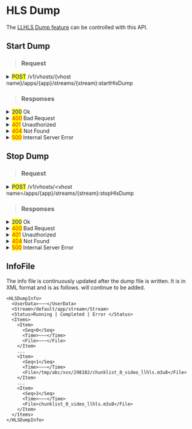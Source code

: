 # HLS Dump

The [LLHLS Dump feature](../../../../../streaming/low-latency-hls.md#dump) can be controlled with this API.

## Start Dump

> ### Request

<details>

<summary><mark style="color:blue;">POST</mark> /v1/vhosts/{vhost name}/apps/{app}/streams/{stream}:startHlsDump</summary>

#### <mark style="color:orange;">Header</mark>

```http
Authorization: Basic {credentials}
Content-Type: application/json

# Authorization
    Credentials for HTTP Basic Authentication created with <AccessToken>
```

#### <mark style="color:orange;">Body</mark>

```json
{
  "outputStreamName": "stream",
  "id": "unique_dump_id",
  "outputPath": "/tmp/",
  "playlist" : ["llhls.m3u8", "abr.m3u8"],
  "infoFile": "/home/abc/xxx/unique_info_file_name.info",
  "userData": "access_key_id='AKIAXFOT7EWH3ZA4XXXX'"
}

# outputStreamName (required)
  The name of the output stream created with OutputProfile.
# id (required)
  ID for this API request.
# outputPath (required)
  Directory path to output. The directory must be writable by the OME process. 
  OME will create the directory if it doesn't exist.
# playlist (optional)
  Dump the master playlist set in outputPath. It must be entered 
  in Json array format, and multiple playlists can be specified.
# infoFile (optional)
  This is the name of the DB file in which the information of the dumped files is 
  updated. If this value is not provided, no file is created. An error occurs 
  if a file with the same name exists. (More details below)
# userData (optional)
  If infoFile is specified, this data is written to infoFile. Does not work 
  if infoFile is not specified.
```

</details>

> ### Responses

<details>

<summary><mark style="color:blue;">200</mark> Ok</summary>

The request has succeeded

**Header**

```
Content-Type: application/json
```

**Body**

```json
{
	"statusCode": 200,
	"message": "OK",
	"response": [
		"stream",
		"stream2"
	]
}

# statusCode
	Same as HTTP Status Code
# message
	A human-readable description of the response code
# response
	Json array containing a list of stream names
```

</details>

<details>

<summary><mark style="color:red;">400</mark> Bad Request</summary>

Invalid request. Body is not a Json Object or does not have a required value

</details>

<details>

<summary><mark style="color:red;">401</mark> Unauthorized</summary>

Authentication required

**Header**

```http
WWW-Authenticate: Basic realm=”OvenMediaEngine”
```

**Body**

```json
{
    "message": "[HTTP] Authorization header is required to call API (401)",
    "statusCode": 401
}
```

</details>

<details>

<summary><mark style="color:red;">404</mark> Not Found</summary>

The given vhost name or app name or stream name could not be found.

**Header**

```json
Content-Type: application/json
```

**Body**

```json
{
    "statusCode": 404,
    "message": "Could not find the application: [default/non-exists] (404)"
}
```

</details>

<details>

<summary><mark style="color:red;">500</mark> Internal Server Error</summary>

Unknown error

</details>

## Stop Dump

> ### Request

<details>

<summary><mark style="color:blue;">POST</mark> /v1/vhosts/&#x3C;vhost name>/apps/{app}/streams/{stream}:stopHlsDump</summary>

#### <mark style="color:orange;">Header</mark>

```http
Authorization: Basic {credentials}
Content-Type: application/json

# Authorization
    Credentials for HTTP Basic Authentication created with <AccessToken>
```

#### <mark style="color:orange;">Body</mark>

```json
{
  "outputStreamName": "stream",
  "id": "dump_id"
}

# outputStreamName (required)
 The name of the output stream created with OutputProfile.
# id (optional)
  This is the id passed when calling the startHlsDump API. 
  If id is not passed, all dump in progress at outputStreamName is aborted.
```

</details>

> ### Responses

<details>

<summary><mark style="color:blue;">200</mark> Ok</summary>

The request has succeeded

**Header**

```
Content-Type: application/json
```

**Body**

```json
{
	"statusCode": 200,
	"message": "OK",
	"response": [
		"stream",
		"stream2"
	]
}

# statusCode
	Same as HTTP Status Code
# message
	A human-readable description of the response code
# response
	Json array containing a list of stream names
```

</details>

<details>

<summary><mark style="color:red;">400</mark> Bad Request</summary>

Invalid request. Body is not a Json Object or does not have a required value

</details>

<details>

<summary><mark style="color:red;">401</mark> Unauthorized</summary>

Authentication required

**Header**

```http
WWW-Authenticate: Basic realm=”OvenMediaEngine”
```

**Body**

```json
{
    "message": "[HTTP] Authorization header is required to call API (401)",
    "statusCode": 401
}
```

</details>

<details>

<summary><mark style="color:red;">404</mark> Not Found</summary>

The given vhost name or app name or stream name could not be found.

**Header**

```json
Content-Type: application/json
```

**Body**

```json
{
    "statusCode": 404,
    "message": "Could not find the application: [default/non-exists] (404)"
}
```

</details>

<details>

<summary><mark style="color:red;">500</mark> Internal Server Error</summary>

Unknown error

</details>

## InfoFile&#x20;

The info file is continuously updated after the dump file is written. It is in XML format and is as follows. will continue to be added.

```
<HLSDumpInfo>
  <UserData>~~~</UserData>
  <Stream>/default/app/stream</Stream>
  <Status>Running | Completed | Error </Status>
  <Items>
    <Item>
      <Seq>0</Seq>
      <Time>~~~</Time>
      <File>~~~</File>
    </Item>
    ...
    <Item>
      <Seq>1</Seq>
      <Time>~~~</Time>
      <File>/tmp/abc/xxx/298182/chunklist_0_video_llhls.m3u8</File>
    </Item>
    ...
    <Item>
      <Seq>2</Seq>
      <Time>~~~</Time>
      <File>chunklist_0_video_llhls.m3u8</File>
    </Item>
  </Items>
</HLSDumpInfo>
```
